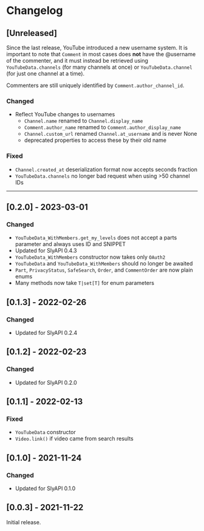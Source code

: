 # Changelog

## [Unreleased]

Since the last release, YouTube introduced a new username system.
It is important to note that `Comment` in most cases does **not** have the @username of the commenter, and it must instead be retrieved using `YouTubeData.channels` (for many channels at once) or `YouTubeData.channel` (for just one channel at a time).

Commenters are still uniquely identified by `Comment.author_channel_id`.

### Changed
- Reflect YouTube changes to usernames
    - `Channel.name` renamed to `Channel.display_name`
    - `Comment.author_name` renamed to `Comment.author_display_name`
    - `Channel.custom_url` renamed `Channel.at_username` and is never None
    - deprecated properties to access these by their old name

### Fixed
- `Channel.created_at` deserialization format now accepts seconds fraction
- `YouTubeData.channels` no longer bad request when using >50 channel IDs

---

## [0.2.0] - 2023-03-01

### Changed
- `YouTubeData_WithMembers.get_my_levels` does not accept a parts parameter and always uses ID and SNIPPET
- Updated for SlyAPI 0.4.3
- `YouTubeData_WithMembers` constructor now takes only `OAuth2` 
- `YouTubeData` and `YouTubeData_WithMembers` should no longer be awaited
- `Part`, `PrivacyStatus`, `SafeSearch`, `Order`, and `CommentOrder` are now plain enums
- Many methods now take `T|set[T]` for enum parameters

## [0.1.3] - 2022-02-26

### Changed
- Updated for SlyAPI 0.2.4

## [0.1.2] - 2022-02-23

### Changed
- Updated for SlyAPI 0.2.0

## [0.1.1] - 2022-02-13

### Fixed
- `YouTubeData` constructor
- `Video.link()` if video came from search results

## [0.1.0] - 2021-11-24

### Changed
- Updated for SlyAPI 0.1.0

## [0.0.3] - 2021-11-22

Initial release.